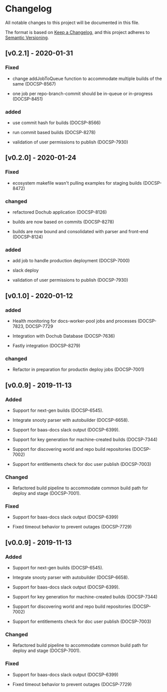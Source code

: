 # Changelog

All notable changes to this project will be documented in this file.

The format is based on [Keep a Changelog](https://keepachangelog.com/en/1.0.0/),
and this project adheres to [Semantic Versioning](https://semver.org/spec/v2.0.0.html).

## [v0.2.1] - 2020-01-31

### Fixed

- change addJobToQueue function to accommodate multiple builds of the same (DOCSP-8567)

- one job per repo-branch-commit should be in-queue or in-progress (DOCSP-8451)

### added

- use commit hash for builds (DOCSP-8566)

- run commit based builds (DOCSP-8278)

- validation of user permissions to publish (DOCSP-7930)

## [v0.2.0] - 2020-01-24

### Fixed

- ecosystem makefile wasn't pulling examples for staging builds (DOCSP-8472)

### changed

- refactored Dochub application (DOCSP-8126)

- builds are now based on commits (DOCSP-8278)

- builds are now bound and consolidated with parser and front-end (DOCSP-8124)

### added

- add job to handle production deployment (DOCSP-7000)

- slack deploy

- validation of user permissions to publish (DOCSP-7930)

## [v0.1.0] - 2020-01-12

### added

- Health monitoring for docs-worker-pool jobs and processes (DOCSP-7823, DOCSP-7729

- Integration with Dochub Database (DOCSP-7636)

- Fastly integration (DOCSP-8279)

### changed

- Refactor in preparation for productin deploy jobs (DOCSP-7001)


## [v0.0.9] - 2019-11-13

### Added

- Support for next-gen builds (DOCSP-6545).

- Integrate snooty parser with autobuilder (DOCSP-6658).

- Support for baas-docs slack output (DOCSP-6399).

- Support for key generation for machine-created builds (DOCSP-7344)

- Support for discovering world and repo build repositories (DOCSP-7002)

- Support for entitlements check for doc user publish (DOCSP-7003)

### Changed

- Refactored build pipeline to accommodate common build path for deploy and stage (DOCSP-7001).

### Fixed

- Support for baas-docs slack output (DOCSP-6399)

- Fixed timeout behavior to prevent outages (DOCSP-7729)


## [v0.0.9] - 2019-11-13

### Added

- Support for next-gen builds (DOCSP-6545).

- Integrate snooty parser with autobuilder (DOCSP-6658).

- Support for baas-docs slack output (DOCSP-6399).

- Support for key generation for machine-created builds (DOCSP-7344)

- Support for discovering world and repo build repositories (DOCSP-7002)

- Support for entitlements check for doc user publish (DOCSP-7003)

### Changed

- Refactored build pipeline to accommodate common build path for deploy and stage (DOCSP-7001).

### Fixed

- Support for baas-docs slack output (DOCSP-6399)

- Fixed timeout behavior to prevent outages (DOCSP-7729)

